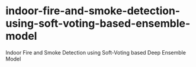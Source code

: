 # indoor-fire-and-smoke-detection-using-soft-voting-based-ensemble-model
Indoor Fire and Smoke Detection using Soft-Voting based Deep Ensemble Model

